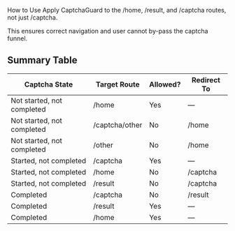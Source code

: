How to Use
Apply CaptchaGuard to the /home, /result, and /captcha routes, not just /captcha.

This ensures correct navigation and user cannot by-pass the captcha funnel.

## Summary Table
| Captcha State	| Target Route	| Allowed?	| Redirect To |
| ------------- | ------------- | --------- | ----------- |
| Not started, not completed	| /home	| Yes |	— |
| Not started, not completed	| /captcha/other	| No	| /home |
| Not started, not completed	| /other	| No	| /home |
| Started, not completed	| /captcha	| Yes	| — |
| Started, not completed	| /home	| No	| /captcha |
| Started, not completed	| /result	| No	| /captcha |
| Completed	| /captcha	| No	| /result |
| Completed	| /result	| Yes	| — |
| Completed	| /home	| Yes	| — |
